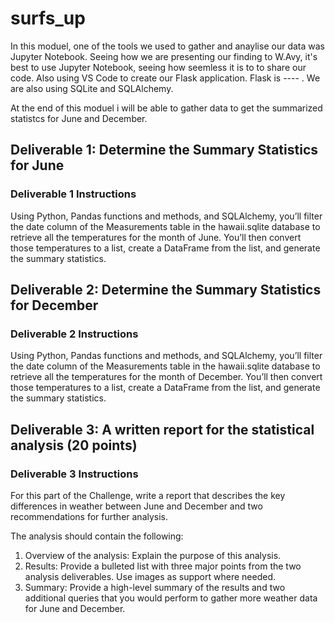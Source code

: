 # surfs_up
In this moduel, one of the tools we used to gather and anaylise our data was Jupyter Notebook. Seeing how we are presenting our finding to W.Avy, it's best to use Jupyter Notebook, seeing how seemless it is to to share our code. 
Also using VS Code to create our Flask application. Flask is ---- . We are also using SQLite and SQLAlchemy. 


At the end of this moduel i will be able to gather data to get the summarized statistcs for June and December. 

## Deliverable 1: Determine the Summary Statistics for June 
### Deliverable 1 Instructions
Using Python, Pandas functions and methods, and SQLAlchemy, you’ll filter the date column of the Measurements table in the hawaii.sqlite database to retrieve all the temperatures for the month of June. You’ll then convert those temperatures to a list, create a DataFrame from the list, and generate the summary statistics.

## Deliverable 2: Determine the Summary Statistics for December
### Deliverable 2 Instructions
Using Python, Pandas functions and methods, and SQLAlchemy, you’ll filter the date column of the Measurements table in the hawaii.sqlite database to retrieve all the temperatures for the month of December. You’ll then convert those temperatures to a list, create a DataFrame from the list, and generate the summary statistics.

## Deliverable 3: A written report for the statistical analysis (20 points)
### Deliverable 3 Instructions
For this part of the Challenge, write a report that describes the key differences in weather between June and December and two recommendations for further analysis.

The analysis should contain the following:

1. Overview of the analysis: Explain the purpose of this analysis.
2. Results: Provide a bulleted list with three major points from the two analysis deliverables. Use images as support where needed.
3. Summary: Provide a high-level summary of the results and two additional queries that you would perform to gather more weather data for June and December.

